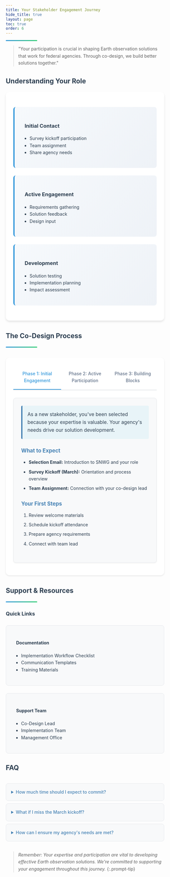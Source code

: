 ```yaml
---
title: Your Stakeholder Engagement Journey
hide_title: true
layout: page
toc: true
order: 6
---
```


<!--# Welcome to SNWG Co-Design-->
<div class="header-line"></div>

> "Your participation is crucial in shaping Earth observation solutions that work for federal agencies. Through co-design, we build better solutions together."

## Understanding Your Role

<div class="content-section">
    <div class="role-grid">
        <div class="role-card">
            <h3><i class="fas fa-rocket"></i> Initial Contact</h3>
            <ul>
                <li>Survey kickoff participation</li>
                <li>Team assignment</li>
                <li>Share agency needs</li>
            </ul>
        </div>
        <div class="role-card">
            <h3><i class="fas fa-users"></i> Active Engagement</h3>
            <ul>
                <li>Requirements gathering</li>
                <li>Solution feedback</li>
                <li>Design input</li>
            </ul>
        </div>
        <div class="role-card">
            <h3><i class="fas fa-cogs"></i> Development</h3>
            <ul>
                <li>Solution testing</li>
                <li>Implementation planning</li>
                <li>Impact assessment</li>
            </ul>
        </div>
    </div>
</div>

## The Co-Design Process
<div class="header-line"></div>

<div class="tabs-wrapper">
  <!-- Radio buttons -->
  <input type="radio" name="phase-tabs" id="phase1-tab" checked="checked">
  <input type="radio" name="phase-tabs" id="phase2-tab">
  <input type="radio" name="phase-tabs" id="phase3-tab">
  
  <!-- Labels -->
  <div class="tabs-nav">
    <label for="phase1-tab">Phase 1: Initial Engagement</label>
    <label for="phase2-tab">Phase 2: Active Participation</label>
    <label for="phase3-tab">Phase 3: Building Blocks</label>
  </div>
  
  <div class="tabs-content">
    <!-- Phase 1 Content -->
    <div id="phase1" class="tab-content">
      <div class="phase-card">
        <div class="phase-intro">
          <p class="tip-text">As a new stakeholder, you've been selected because your expertise is valuable. Your agency's needs drive our solution development.</p>
        </div>
        <div class="phase-section">
          <h4>What to Expect</h4>
          <ul class="phase-list">
            <li><strong>Selection Email:</strong> Introduction to SNWG and your role</li>
            <li><strong>Survey Kickoff (March):</strong> Orientation and process overview</li>
            <li><strong>Team Assignment:</strong> Connection with your co-design lead</li>
          </ul>
        </div>
        <div class="phase-section">
          <h4>Your First Steps</h4>
          <ol class="phase-list">
            <li>Review welcome materials</li>
            <li>Schedule kickoff attendance</li>
            <li>Prepare agency requirements</li>
            <li>Connect with team lead</li>
          </ol>
        </div>
      </div>
    </div>
    <!-- Phase 2 Content -->
    <div id="phase2" class="tab-content">
      <div class="timeline-section">
        <table class="styled-table">
          <thead>
            <tr>
              <th>Month</th>
              <th>Activities</th>
              <th>Deliverables</th>
            </tr>
          </thead>
          <tbody>
            <tr>
              <td>1-2</td>
              <td>Requirements gathering</td>
              <td>Agency needs document</td>
            </tr>
            <tr>
              <td>3-4</td>
              <td>Solution design workshops</td>
              <td>Design specifications</td>
            </tr>
            <tr>
              <td>5-6</td>
              <td>Review and feedback</td>
              <td>Feedback documentation</td>
            </tr>
            <tr>
              <td>7-8</td>
              <td>Implementation planning</td>
              <td>Deployment strategy</td>
            </tr>
          </tbody>
        </table>
      </div>
    </div>
    <!-- Phase 3 Content -->
    <div id="phase3" class="tab-content">
      <div class="blocks-container">
        <div class="block">
          <h4><i class="fas fa-handshake"></i> Trust & Transparency</h4>
          <ul>
            <li>Open communication</li>
            <li>Clear expectations</li>
            <li>Shared goals</li>
          </ul>
        </div>
        <div class="block">
          <h4><i class="fas fa-search"></i> Curiosity & Empathy</h4>
          <ul>
            <li>Understanding workflows</li>
            <li>Exploring constraints</li>
            <li>Identifying opportunities</li>
          </ul>
        </div>
        <div class="block">
          <h4><i class="fas fa-lightbulb"></i> Ingenuity & Creativity</h4>
          <ul>
            <li>Problem-solving</li>
            <li>Innovation</li>
            <li>Practical solutions</li>
          </ul>
        </div>
      </div>
    </div>
  </div>
</div>


## Support & Resources
<div class="header-line"></div>

### Quick Links

<div class="resources-grid">
    <div class="resource-card">
        <h4><i class="fas fa-book"></i> Documentation</h4>
        <ul>
            <li>Implementation Workflow Checklist</li>
            <li>Communication Templates</li>
            <li>Training Materials</li>
        </ul>
    </div>
    <div class="resource-card">
        <h4><i class="fas fa-hands-helping"></i> Support Team</h4>
        <ul>
            <li>Co-Design Lead</li>
            <li>Implementation Team</li>
            <li>Management Office</li>
        </ul>
    </div>
</div>

## FAQ

<div class="faq-section">
    <details>
        <summary>How much time should I expect to commit?</summary>
        <p>Plan for 2-4 hours monthly for regular activities, with additional time during key development phases.</p>
    </details>
    <details>
        <summary>What if I miss the March kickoff?</summary>
        <p>Contact your co-design lead for orientation materials and a catch-up session.</p>
    </details>
    <details>
        <summary>How can I ensure my agency's needs are met?</summary>
        <p>Active participation in early requirement gathering and regular feedback sessions is key.</p>
    </details>
</div>


>*Remember: Your expertise and participation are vital to developing effective Earth observation solutions. We're committed to supporting your engagement throughout this journey.*
{:.prompt-tip}


<style>
.tabs-wrapper {
  margin: 2rem 0;
  background: white;
  border-radius: 12px;
  padding: 1.5rem;
  box-shadow: 0 2px 4px rgba(0, 0, 0, 0.1);
}

.tabs-wrapper input[type="radio"] {
  display: none;
}

#phase1-tab:checked ~ .tabs-content #phase1,
#phase2-tab:checked ~ .tabs-content #phase2,
#phase3-tab:checked ~ .tabs-content #phase3 {
  display: block;
}

#phase1-tab:checked ~ .tabs-nav label[for="phase1-tab"],
#phase2-tab:checked ~ .tabs-nav label[for="phase2-tab"],
#phase3-tab:checked ~ .tabs-nav label[for="phase3-tab"] {
  color: #3498db;
  border-bottom: 2px solid #3498db;
}

.tabs-nav {
  display: flex;
  border-bottom: 2px solid #e5e7eb;
  margin-bottom: 1.5rem;
}

.tabs-nav label {
  flex: 1;
  padding: 1rem;
  text-align: center;
  cursor: pointer;
  color: #64748b;
  font-weight: 500;
  transition: all 0.3s ease;
}

.tabs-nav label:hover {
  color: #3498db;
}

.tab-content {
  display: none;
}

.header-line {
    height: 3px;
    background: linear-gradient(to right, #3498db, #2ecc71);
    margin-top: 0.5rem;
    border-radius: 2px;
    width: 100px;
}

/* Base styles matching SEP */
body {
    font-family: -apple-system, BlinkMacSystemFont, "Segoe UI", Roboto, sans-serif;
    line-height: 1.6;
    color: #2c3e50;
}

/* Content sections */
.content-section {
    background-color: white;
    border-radius: 0.75rem;
    box-shadow: 0 4px 6px rgba(0, 0, 0, 0.1);
    padding: 1.5rem;
    margin-bottom: 2rem;
}

/* Role cards grid */
.role-grid {
    display: grid;
    grid-template-columns: repeat(auto-fit, minmax(250px, 1fr));
    gap: 1.5rem;
    margin: 1.5rem 0;
}

.role-card {
    background: linear-gradient(135deg, #f6f9fc, #eef2f7);
    border-left: 4px solid #3498db;
    padding: 1.5rem;
    border-radius: 8px;
    transition: transform 0.2s ease;
}

.role-card:hover {
    transform: translateY(-2px);
}

/* Phase cards */
.phase-card {
    background: #f8f9fa;
    border-radius: 8px;
    padding: 1.5rem;
    margin: 1rem 0;
    border: 1px solid #e5e7eb;
}

/* Timeline table */
.styled-table {
    width: 100%;
    border-collapse: collapse;
    margin: 1.5rem 0;
    border-radius: 8px;
    overflow: hidden;
}

.styled-table th,
.styled-table td {
    padding: 1rem;
    text-align: left;
    border-bottom: 1px solid #e5e7eb;
}

.styled-table th {
    background-color: #4682B4;
    color: white;
}

.styled-table tr:nth-child(even) {
    background-color: #f8f9fa;
}

/* Building blocks */
.blocks-container {
    display: grid;
    grid-template-columns: repeat(auto-fit, minmax(250px, 1fr));
    gap: 1.5rem;
    margin: 1.5rem 0;
}

.block {
    background: #f8f9fa;
    padding: 1.5rem;
    border-radius: 8px;
    border: 1px solid #e5e7eb;
}

/* Resources grid */
.resources-grid {
    display: grid;
    grid-template-columns: repeat(auto-fit, minmax(250px, 1fr));
    gap: 1.5rem;
    margin: 1.5rem 0;
}

.resource-card {
    background: #f8f9fa;
    padding: 1.5rem;
    border-radius: 8px;
    border: 1px solid #e5e7eb;
    transition: transform 0.2s ease;
}

.resource-card:hover {
    transform: translateY(-2px);
}

/* FAQ section */
.faq-section {
    max-width: 800px;
    margin: 2rem auto;
}

details {
    background: #f8f9fa;
    padding: 1rem;
    margin-bottom: 0.5rem;
    border-radius: 8px;
    border: 1px solid #e5e7eb;
}

details summary {
    cursor: pointer;
    font-weight: 500;
    color: #4682B4;
}

/* Icons */
.fas {
    color: #4682B4;
    margin-right: 0.5rem;
}

/* Responsive adjustments */
@media (max-width: 768px) {
    .role-grid,
    .blocks-container,
    .resources-grid {
        grid-template-columns: 1fr;
    }
}

.phase-card {
    background: #f8f9fa;
    border-radius: 8px;
    padding: 1.5rem;
    margin: 1rem 0;
    border: 1px solid #e5e7eb;
    box-shadow: 0 2px 4px rgba(0, 0, 0, 0.05);
}

.phase-intro {
    background: #e8f4f8;
    border-left: 4px solid #4682B4;
    padding: 1rem;
    margin-bottom: 1.5rem;
    border-radius: 4px;
}

.tip-text {
    color: #2c3e50;
    margin: 0;
    font-size: 1.1em;
}

.phase-section {
    margin-bottom: 1.5rem;
}

.phase-section h4 {
    color: #4682B4;
    margin-bottom: 0.75rem;
    font-size: 1.2em;
}

.phase-list {
    margin: 0;
    padding-left: 1.5rem;
}

.phase-list li {
    margin-bottom: 0.5rem;
    line-height: 1.6;
}

.phase-list strong {
    color: #2c3e50;
}
</style>

